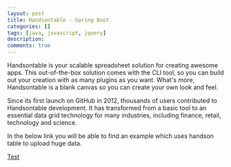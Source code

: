 ```yaml
---
layout: post
title: Handsontable - Spring Boot
categories: []
tags: [java, javascript, jquery]
description: 
comments: true
---
```


Handsontable is your scalable spreadsheet solution for creating awesome apps. This out-of-the-box solution comes with the CLI tool, so you can build out your creation with as many plugins as you want. What's more, Handsontable is a blank canvas so you can create your own look and feel.

Since its first launch on GitHub in 2012, thousands of users contributed to Handsontable development. It has transformed from a basic tool to an essential data grid technology for many industries, including finance, retail, technology and science.


In the below link you will be able to find an example which uses handson table to upload huge data.

<a href="https://shreyasrh9.github.io/Handsontable-Springboot/">Test</a>
